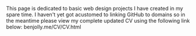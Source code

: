 This page is dedicated to basic web design projects I have created in my spare time.
I haven't yet got acustomed to linking GitHub to domains so in the meantime please view my complete updated CV using the following link below:
benjolly.me/CV/CV.html 
